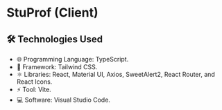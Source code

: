 # StuProf (Client)

## 🛠️ Technologies Used

- 🌐 Programming Language: TypeScript.
- 🧩 Framework: Tailwind CSS.
- ⚛️ Libraries: React, Material UI, Axios, SweetAlert2, React Router, and React Icons.
- ⚡ Tool: Vite.
- 💻 Software: Visual Studio Code.

